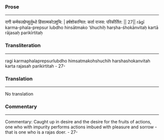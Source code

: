 ### Prose 
 --- 
रागी कर्मफलप्रेप्सुर्लुब्धो हिंसात्मकोऽशुचि: |
हर्षशोकान्वित: कर्ता राजस: परिकीर्तित: || 27||
rāgī karma-phala-prepsur lubdho hinsātmako ‘śhuchiḥ
harṣha-śhokānvitaḥ kartā rājasaḥ parikīrtitaḥ

### Transliteration 
 --- 
ragi karmaphalaprepsurlubdho himsatmakohshuchih harshashokanvitah karta rajasah parikirtitah - 27-

### Translation 
 --- 
No translation

### Commentary 
 --- 
Commentary: Caught up in desire and the desire for the fruits of actions, one who with impurity performs actions imbued with pleasure and sorrow - that is one who is a rajas doer. - 27-